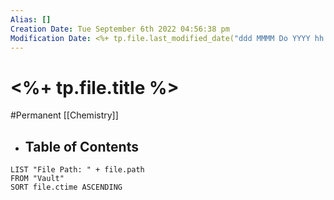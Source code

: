 ```yaml
---
Alias: []
Creation Date: Tue September 6th 2022 04:56:38 pm 
Modification Date: <%+ tp.file.last_modified_date("ddd MMMM Do YYYY hh:mm:ss a") %>
---
```

# <%+ tp.file.title %>
#Permanent [[Chemistry]]

- ## Table of Contents
```dataview
LIST "File Path: " + file.path 
FROM "Vault"
SORT file.ctime ASCENDING
```